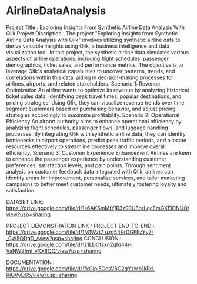 # AirlineDataAnalysis
Project Title : Exploring Insights From Synthetic Airline Data Analysis With Qlik
Project Discription :
                 The project "Exploring Insights from Synthetic Airline Data Analysis with Qlik" involves utilizing synthetic airline data to derive valuable insights using Qlik, a business intelligence and data visualization tool. 
In this project, the synthetic airline data simulates various aspects of airline operations, including flight schedules, passenger demographics, ticket sales, and performance metrics. The objective is to leverage Qlik's analytical capabilities to uncover patterns, trends, and correlations within this data, aiding in decision-making processes for airlines, airports, and related stakeholders.
Scenario 1: Revenue Optimization
An airline wants to optimize its revenue by analyzing historical ticket sales data, identifying peak travel times, popular destinations, and pricing strategies. Using Qlik, they can visualize revenue trends over time, segment customers based on purchasing behavior, and adjust pricing strategies accordingly to maximize profitability.
Scenario 2: Operational Efficiency
An airport authority aims to enhance operational efficiency by analyzing flight schedules, passenger flows, and luggage handling processes. By integrating Qlik with synthetic airline data, they can identify bottlenecks in airport operations, predict peak traffic periods, and allocate resources effectively to streamline processes and improve overall efficiency.
Scenario 3: Customer Experience Enhancement
Airlines are keen to enhance the passenger experience by understanding customer preferences, satisfaction levels, and pain points. Through sentiment analysis on customer feedback data integrated with Qlik, airlines can identify areas for improvement, personalize services, and tailor marketing campaigns to better meet customer needs, ultimately fostering loyalty and satisfaction.

DATASET LINK:
             https://drive.google.com/file/d/1s6AKSmMtYjR3z99UEorLqcEmGXElONUO/view?usp=sharing

PROJECT DEMONSTRATION LINK :
       PROJECT END-TO-END :   https://drive.google.com/file/d/1M1Wzt7_uzg54KrDGFFzYy7-_0W5QDgD_/view?usp=sharing
       CONCLUSION         :   https://drive.google.com/file/d/1z1LDCfsxn2qfd44r-VaNW2fmf_vXX8QQ/view?usp=sharing

DOCUMENTATION  :
                https://drive.google.com/file/d/1fxGlpl5GesV6G2gYzMb1kRd-RiQVyD65/view?usp=sharing
